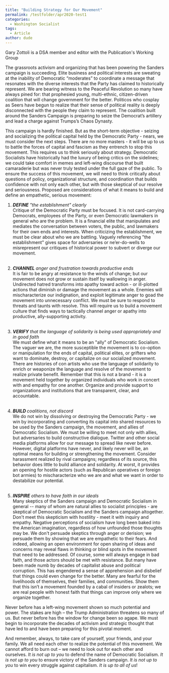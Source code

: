 ```yaml
---
title: "Building Strategy for Our Movement"
permalink: /testfolder/apr2020-test1
categories:
  - Washington Socialist
tags:
  - Article
author: dude
---
```

<p>Gary Zottoli is a DSA member and editor with the Publication's Working Group</p>
<p>The grassroots activism and organizing that has been powering the Sanders campaign is succeeding. Elite business and political interests are sweating at the inability of Democratic “moderates” to coordinate a message that resonates with the diverse interests that the Party has claimed to historically represent. We are bearing witness to the Peaceful Revolution so many have always pined for: that prophesied young, multi-ethnic, citizen-driven coalition that will change government for the better. Politicos who cosplay as Seers have begun to realize that their sense of political reality is deeply disconnected with the people they claim to represent. The coalition built around the Sanders Campaign is preparing to seize the Democrat’s artillery and lead a charge against Trumps’s Chaos Dynasty.
</p>
<p>This campaign is hardly finished. But as the short-term objective - seizing and socializing the political capital held by the Democratic Party - nears, we must consider the next steps. There are no more masters - it will be up to us to battle the forces of capital and fascism as they entrench to stop this movement. This requires us to think seriously about strategy. Democratic Socialists have historically had the luxury of being critics on the sidelines; we could take comfort in memes and left-wing discourse that built camaraderie but was never truly tested under the full gaze of the public. To ensure the success of this movement, we will need to think critically about questions of policy, organizational structure, and coordination that builds confidence with not only each other, but with those skeptical of our resolve and seriousness. Proposed are considerations of what it means to build and define an empathetic, serious movement:
</p>
<ol>
    <li>
        <p><strong><em>DEFINE</em></strong><em> "the establishment" clearly</em><em><br></em>Critique of the Democratic Party must be focused. It is not card-carrying Democrats, employees of the Party, or even Democratic lawmakers in general who are the problem. It is a financial elite that manipulates and mediates the conversation between voters, the public, and lawmakers for their own ends and interests. When criticizing the establishment, we must be clear about who we are battling. Vaguely referencing "the establishment" gives space for adversaries or ne’er-do-wells to misrepresent our critiques of historical power to subvert or diverge our movement.<br><br>
        </p>
    </li>
    <li>
        <p><strong><em>CHANNEL</em></strong><em> anger and frustration towards productive ends</em><em><br></em>It is fair to be angry at resistance to the winds of change; but our movement does not grow or sustain itself by wallowing in anger. Undirected hatred transforms into apathy toward action - or ill-plotted actions that diminish or damage the movement as a whole. Enemies will mischaracterize our indignation, and exploit legitimate anger to goad the movement into unnecessary conflict. We must be sure to respond to threats and taunts with resolve. This will require us to build a movement culture that finds ways to tactically channel anger or apathy into productive, ally-supporting activity. <br><br>
        </p>
    </li>
    <li>
        <p><strong><em>VERIFY</em></strong><em> that the language of solidarity is being used appropriately and in good faith</em><em><br></em>We must define what it means to be an "ally" of Democratic Socialism. The vaguer we are, the more susceptible the movement is to co-option or manipulation for the ends of capital, political elites, or grifters who want to dominate, destroy, or capitalize on our socialized movement. There are histories of con artists who use the language of solidarity to enrich or weaponize the language and resolve of the movement to realize private benefit.  Remember that this is not a brand - it is a movement held together by organized individuals who work in concert with and empathy for one another. Organize and provide support to organizations and institutions that are transparent, clear, and accountable.<br><br>
        </p>
    </li>
    <li>
        <p><strong><em>BUILD </em></strong><em>coalitions, not discord</em><em><br></em>We do not win by dissolving or destroying the Democratic Party - we win by incorporating and converting its capital into shared resources to be used by the Sanders campaign, the movement, and allies of Democratic Socialism. We must be willing to meet not only with allies, but adversaries to build constructive dialogue. Twitter and other social media platforms allow for our message to spread like never before. However, digital platforms have never, and likely never will be, an optimal means for building or strengthening the movement. Consider harassment realized by rival campaigns; regardless of its source, this behavior does little to build alliance and solidarity. At worst, it provides an opening for hostile actors (such as Republican operatives or foreign bot armies) to mischaracterize who we are and what we want in order to destabilize our potential. <br><br>
        </p>
    </li>
    <li>
        <p><strong><em>INSPIRE</em></strong> <em>others to have faith in our ideals</em><br>Many skeptics of the Sanders campaign and Democratic Socialism in general -- many of whom are natural allies to socialist principles - are skeptical of Democratic Socialism and the Sanders campaign altogether. Don't meet this skepticism with hostility - meet it with inquiry and empathy. Negative perceptions of socialism have long been baked into the American imagination, regardless of how unfounded those thoughts may be. We don't persuade skeptics through anger or derision; we persuade them by showing that we are empathetic to their fears. And indeed, allowing an open environment for open sharing of ideas and concerns may reveal flaws in thinking or blind spots in the movement that need to be addressed. Of course, some will always engage in bad faith, and those actors should be met with resistance. But many have been made numb by decades of capitalist abuse and political corruption. This has engendered a sense of apprehension and disbelief that things could even change for the better. Many are fearful for the livelihoods of themselves, their families, and communities. Show them that this isn’t a movement founded by a cabal of insiders or zealots; we are real people with honest faith that things can improve only where we organize together.
        </p>
    </li>
</ol>
<p>Never before has a left-wing movement shown so much potential and power. The stakes are high – the Trump Administration threatens so many of us. But never before has the window for change been so agape. We must begin to incorporate the decades of activism and strategic thought that have led to and have been preparing for this pivotal moment.
</p>
<p>And remember, always, to take care of yourself, your friends, and your family. We all need each other to realize the potential of this movement. We cannot afford to burn out – we need to look out for each other and ourselves. <em>It is not up to you</em> to defend the name of Democratic Socialism. <em>It is not up to you </em>to ensure victory of the Sanders campaign. <em>It is not up to you</em> to win every struggle against capitalism. <em>It is up to all of us</em>!
</p><br><br><br><br>
